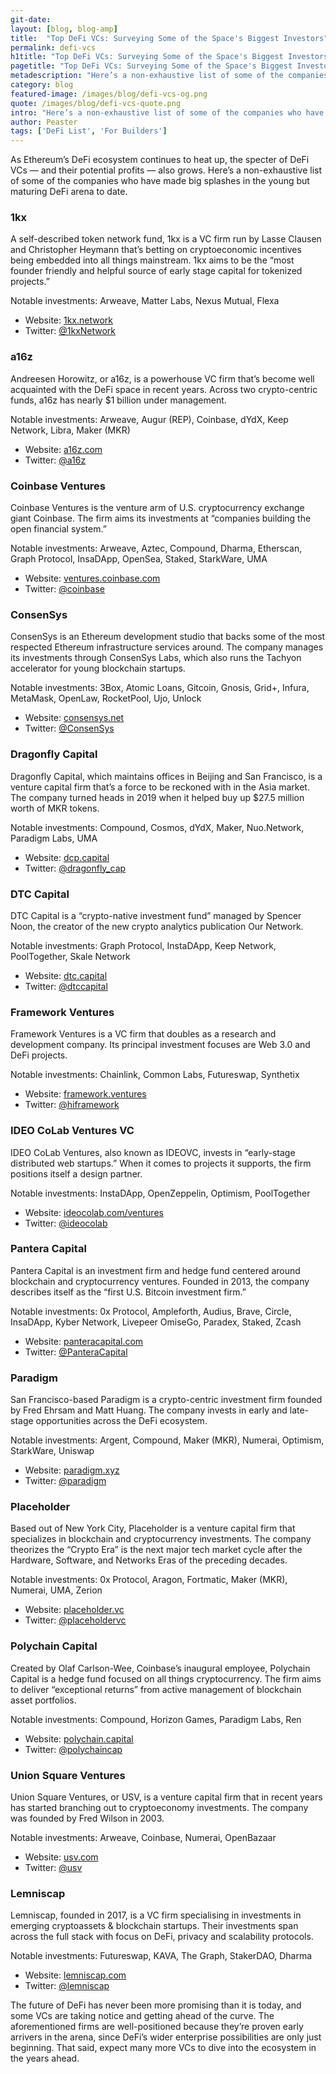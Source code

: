 ```yaml
---
git-date:
layout: [blog, blog-amp]
title:  "Top DeFi VCs: Surveying Some of the Space's Biggest Investors"
permalink: defi-vcs
h1title: "Top DeFi VCs: Surveying Some of the Space's Biggest Investors"
pagetitle: "Top DeFi VCs: Surveying Some of the Space's Biggest Investors"
metadescription: "Here’s a non-exhaustive list of some of the companies who have made big splashes in the young but maturing DeFi arena to date"
category: blog
featured-image: /images/blog/defi-vcs-og.png
quote: /images/blog/defi-vcs-quote.png
intro: "Here’s a non-exhaustive list of some of the companies who have made big splashes in the young but maturing DeFi arena to date"
author: Peaster
tags: ['DeFi List', 'For Builders']
---
```

As Ethereum’s DeFi ecosystem continues to heat up, the specter of DeFi VCs — and their potential profits — also grows. Here’s a non-exhaustive list of some of the companies who have made big splashes in the young but maturing DeFi arena to date.

### 1kx
A self-described token network fund, 1kx is a VC firm run by Lasse Clausen and Christopher Heymann that’s betting on cryptoeconomic incentives being embedded into all things mainstream. 1kx aims to be the “most founder friendly and helpful source of early stage capital for tokenized projects.”

Notable investments: Arweave, Matter Labs, Nexus Mutual, Flexa

- Website: [1kx.network](https://t.co/j9z0U8fHDL?amp=1)
- Twitter: [@1kxNetwork](https://twitter.com/1kxNetwork)

### a16z
Andreesen Horowitz, or a16z, is a powerhouse VC firm that’s become well acquainted with the DeFi space in recent years. Across two crypto-centric funds, a16z has nearly $1 billion under management.

Notable investments: Arweave, Augur (REP), Coinbase, dYdX, Keep Network, Libra, Maker (MKR)

- Website: [a16z.com](https://a16z.com/)
- Twitter: [@a16z](https://twitter.com/a16z)

### Coinbase Ventures
Coinbase Ventures is the venture arm of U.S. cryptocurrency exchange giant Coinbase. The firm aims its investments at “companies building the open financial system.”

Notable investments: Arweave, Aztec, Compound, Dharma, Etherscan, Graph Protocol, InsaDApp, OpenSea, Staked, StarkWare, UMA

- Website: [ventures.coinbase.com](https://ventures.coinbase.com/)
- Twitter: [@coinbase](https://twitter.com/coinbase)

### ConsenSys
ConsenSys is an Ethereum development studio that backs some of the most respected Ethereum infrastructure services around. The company manages its investments through ConsenSys Labs, which also runs the Tachyon accelerator for young blockchain startups.

Notable investments: 3Box, Atomic Loans, Gitcoin, Gnosis, Grid+, Infura, MetaMask, OpenLaw, RocketPool, Ujo, Unlock

- Website: [consensys.net](https://consensys.net/)
- Twitter: [@ConsenSys](https://twitter.com/ConsenSys)

### Dragonfly Capital
Dragonfly Capital, which maintains offices in Beijing and San Francisco, is a venture capital firm that’s a force to be reckoned with in the Asia market. The company turned heads in 2019 when it helped buy up $27.5 million worth of MKR tokens.

Notable investments: Compound, Cosmos, dYdX, Maker, Nuo.Network, Paradigm Labs, UMA

- Website: [dcp.capital](https://www.dcp.capital/)
- Twitter: [@dragonfly_cap](https://twitter.com/dragonfly_cap)  

### DTC Capital
DTC Capital is a “crypto-native investment fund” managed by Spencer Noon, the creator of the new crypto analytics publication Our Network.

Notable investments: Graph Protocol, InstaDApp, Keep Network, PoolTogether, Skale Network

- Website: [dtc.capital](https://www.dtc.capital/)
- Twitter: [@dtccapital](https://twitter.com/dtccapital)

### Framework Ventures

Framework Ventures is a VC firm that doubles as a research and development company. Its principal investment focuses are Web 3.0 and DeFi projects.

Notable investments: Chainlink, Common Labs, Futureswap, Synthetix

- Website: [framework.ventures](https://framework.ventures/)
- Twitter: [@hiframework](https://twitter.com/hiframework)

### IDEO CoLab Ventures VC

IDEO CoLab Ventures, also known as IDEOVC, invests in “early-stage distributed web startups.” When it comes to projects it supports, the firm positions itself a design partner.

Notable investments: InstaDApp, OpenZeppelin, Optimism, PoolTogether

- Website: [ideocolab.com/ventures](https://www.ideocolab.com/ventures/)
- Twitter: [@ideocolab](https://twitter.com/ideocolab)

### Pantera Capital

Pantera Capital is an investment firm and hedge fund centered around blockchain and cryptocurrency ventures. Founded in 2013, the company describes itself as the “first U.S. Bitcoin investment firm.”

Notable investments: 0x Protocol, Ampleforth, Audius, Brave, Circle, InsaDApp, Kyber Network, Livepeer OmiseGo, Paradex, Staked, Zcash

- Website: [panteracapital.com](https://www.panteracapital.com/)
- Twitter: [@PanteraCapital](https://twitter.com/PanteraCapital)

### Paradigm
San Francisco-based Paradigm is a crypto-centric investment firm founded by Fred Ehrsam and Matt Huang. The company invests in early and late-stage opportunities across the DeFi ecosystem.

Notable investments: Argent, Compound, Maker (MKR), Numerai, Optimism, StarkWare, Uniswap

- Website: [paradigm.xyz](https://www.paradigm.xyz/)
- Twitter: [@paradigm](https://twitter.com/paradigm)

### Placeholder
Based out of New York City, Placeholder is a venture capital firm that specializes in blockchain and cryptocurrency investments. The company theorizes the “Crypto Era” is the next major tech market cycle after the Hardware, Software, and Networks Eras of the preceding decades.

Notable investments: 0x Protocol, Aragon, Fortmatic, Maker (MKR), Numerai, UMA, Zerion

- Website: [placeholder.vc](https://www.placeholder.vc/)
- Twitter: [@placeholdervc](https://twitter.com/placeholdervc)

### Polychain Capital
Created by Olaf Carlson-Wee, Coinbase’s inaugural employee, Polychain Capital is a hedge fund focused on all things cryptocurrency. The firm aims to deliver “exceptional returns” from active management of blockchain asset portfolios.

Notable investments: Compound, Horizon Games, Paradigm Labs, Ren

- Website: [polychain.capital](https://polychain.capital/)
- Twitter: [@polychaincap](https://twitter.com/polychaincap)

### Union Square Ventures
Union Square Ventures, or USV, is a venture capital firm that in recent years has started branching out to cryptoeconomy investments. The company was founded by Fred Wilson in 2003.

Notable investments: Arweave, Coinbase, Numerai, OpenBazaar

- Website: [usv.com](https://www.usv.com/)
- Twitter: [@usv](https://twitter.com/usv)

### Lemniscap
Lemniscap, founded in 2017, is a VC firm specialising in investments in emerging cryptoassets & blockchain startups. Their investments span across the full stack with focus on DeFi, privacy and scalability protocols.

Notable investments: Futureswap, KAVA, The Graph, StakerDAO, Dharma

- Website: [lemniscap.com](https://lemniscap.com/ )
- Twitter: [@lemniscap](https://twitter.com/lemniscap)


The future of DeFi has never been more promising than it is today, and some VCs are taking notice and getting ahead of the curve. The aforementioned firms are well-positioned because they’re proven early arrivers in the arena, since DeFi’s wider enterprise possibilities are only just beginning. That said, expect many more VCs to dive into the ecosystem in the years ahead.
